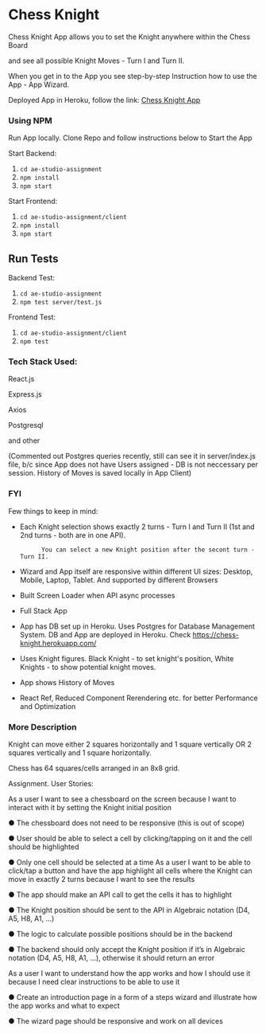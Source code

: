 # Chess Knight

Chess Knight App allows you to set the Knight anywhere within the Chess Board 

and see all possible Knight Moves - Turn I and Turn II.

When you get in to the App you see step-by-step Instruction how to use the App - App Wizard.

Deployed App in Heroku, follow the link: [Chess Knight App](https://chess-knight.herokuapp.com/)

### Using NPM

Run App locally. 
Clone Repo and follow instructions below to Start the App

Start Backend:

1. `cd ae-studio-assignment`
2. `npm install`
3. `npm start`

Start Frontend:

1. `cd ae-studio-assignment/client`
2. `npm install`
3. `npm start`


## Run Tests

Backend Test:

1. `cd ae-studio-assignment`
2. `npm test server/test.js`

Frontend Test:

1. `cd ae-studio-assignment/client`
2. `npm test`


### Tech Stack Used:

React.js

Express.js

Axios

Postgresql 

and other


(Commented out Postgres queries recently, still can see it in server/index.js file, b/c since App does not have Users assigned - DB is not neccessary per session. History of Moves is saved locally in App Client)



### FYI


Few things to keep in mind:
- Each Knight selection shows exactly 2 turns - Turn I and Turn II 
      (1st and 2nd turns - both are in one API).
      
            You can select a new Knight position after the secont turn - Turn II.
            
- Wizard and App itself are responsive within different UI sizes: Desktop, Mobile, Laptop, Tablet. 
      And supported by different Browsers
- Built Screen Loader when API async processes
- Full Stack App
- App has DB set up in Heroku. Uses Postgres for Database Management System. 
      DB and App are deployed in Heroku. Check https://chess-knight.herokuapp.com/
- Uses Knight figures. Black Knight - to set knight's position, White Knights - to show potential knight moves.
- App shows History of Moves
- React Ref, Reduced Component Rerendering etc. for better Performance and Optimization



### More Description

Knight can move either 2 squares horizontally and 1 square vertically OR 2 squares vertically
and 1 square horizontally.

Chess has 64 squares/cells arranged in an 8x8 grid.


Assignment. User Stories:

As a user I want to see a chessboard on the screen because I want to interact with it by setting
the Knight initial position

● The chessboard does not need to be responsive (this is out of scope)

● User should be able to select a cell by clicking/tapping on it and the cell should be
highlighted

● Only one cell should be selected at a time
As a user I want to be able to click/tap a button and have the app highlight all cells where the
Knight can move in exactly 2 turns because I want to see the results

● The app should make an API call to get the cells it has to highlight

● The Knight position should be sent to the API in Algebraic notation (D4, A5, H8, A1, ...)

● The logic to calculate possible positions should be in the backend

● The backend should only accept the Knight position if it’s in Algebraic notation (D4, A5,
H8, A1, ...), otherwise it should return an error

As a user I want to understand how the app works and how I should use it because I need clear
instructions to be able to use it

● Create an introduction page in a form of a steps wizard and illustrate how the app works
and what to expect

● The wizard page should be responsive and work on all devices


